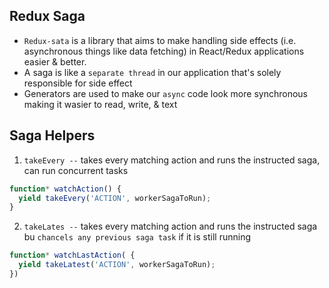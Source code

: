 ## Redux Saga

- `Redux-sata` is a library that aims to make handling side effects (i.e. asynchronous things like data fetching) in React/Redux applications easier & better.
- A saga is like a `separate thread` in our application that's solely responsible for side effect
- Generators are used to make our `async` code look more synchronous making it wasier to read, write, & text

## Saga Helpers

1. `takeEvery --` takes every matching action and runs the instructed saga, can run concurrent tasks

```js
function* watchAction() {
  yield takeEvery('ACTION', workerSagaToRun);
}
```

2. `takeLates --` takes every matching action and runs the instructed saga bu `chancels any previous saga task` if it is still running

```js
function* watchLastAction( {
  yield takeLatest('ACTION', workerSagaToRun);
})
```
